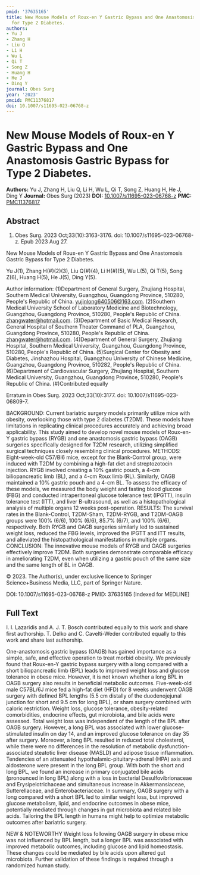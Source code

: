```yaml
---
pmid: '37635165'
title: New Mouse Models of Roux-en Y Gastric Bypass and One Anastomosis Gastric Bypass
  for Type 2 Diabetes.
authors:
- Yu J
- Zhang H
- Liu Q
- Li H
- Wu L
- Qi T
- Song Z
- Huang H
- He J
- Ding Y
journal: Obes Surg
year: '2023'
pmcid: PMC11376817
doi: 10.1007/s11695-023-06768-z
---
```


# New Mouse Models of Roux-en Y Gastric Bypass and One Anastomosis Gastric Bypass for Type 2 Diabetes.
**Authors:** Yu J, Zhang H, Liu Q, Li H, Wu L, Qi T, Song Z, Huang H, He J, Ding Y
**Journal:** Obes Surg (2023)
**DOI:** [10.1007/s11695-023-06768-z](https://doi.org/10.1007/s11695-023-06768-z)
**PMC:** [PMC11376817](https://www.ncbi.nlm.nih.gov/pmc/articles/PMC11376817/)

## Abstract

1. Obes Surg. 2023 Oct;33(10):3163-3176. doi: 10.1007/s11695-023-06768-z. Epub
2023  Aug 27.

New Mouse Models of Roux-en Y Gastric Bypass and One Anastomosis Gastric Bypass 
for Type 2 Diabetes.

Yu J(1), Zhang H(#)(2)(3), Liu Q(#)(4), Li H(#)(5), Wu L(5), Qi T(5), Song Z(6), 
Huang H(5), He J(5), Ding Y(5).

Author information:
(1)Department of General Surgery, Zhujiang Hospital, Southern Medical 
University, Guangzhou, Guangdong Province, 510280, People's Republic of China. 
yujinlong640506@163.com.
(2)Southern Medical University School of Laboratory Medicine and Biotechnology, 
Guangzhou, Guangdong Province, 510280, People's Republic of China. 
zhangwater@hotmail.com.
(3)Department of Basic Medical Research, General Hospital of Southern Theater 
Command of PLA, Guangzhou, Guangdong Province, 510280, People's Republic of 
China. zhangwater@hotmail.com.
(4)Department of General Surgery, Zhujiang Hospital, Southern Medical 
University, Guangzhou, Guangdong Province, 510280, People's Republic of China.
(5)Surgical Center for Obesity and Diabetes, Jinshazhou Hospital, Guangzhou 
University of Chinese Medicine, Guangzhou, Guangdong Province, 510282, People's 
Republic of China.
(6)Department of Cardiovascular Surgery, Zhujiang Hospital, Southern Medical 
University, Guangzhou, Guangdong Province, 510280, People's Republic of China.
(#)Contributed equally

Erratum in
    Obes Surg. 2023 Oct;33(10):3177. doi: 10.1007/s11695-023-06809-7.

BACKGROUND: Current bariatric surgery models primarily utilize mice with 
obesity, overlooking those with type 2 diabetes (T2DM). These models have 
limitations in replicating clinical procedures accurately and achieving broad 
applicability. This study aimed to develop novel mouse models of Roux-en-Y 
gastric bypass (RYGB) and one anastomosis gastric bypass (OAGB) surgeries 
specifically designed for T2DM research, utilizing simplified surgical 
techniques closely resembling clinical procedures.
METHODS: Eight-week-old C57/Bl6 mice, except for the Blank-Control group, were 
induced with T2DM by combining a high-fat diet and streptozotocin injection. 
RYGB involved creating a 10% gastric pouch, a 4-cm biliopancreatic limb (BL), 
and a 4-cm Roux limb (RL). Similarly, OAGB maintained a 10% gastric pouch and a 
4-cm BL. To assess the efficacy of these models, we measured the body weight and 
fasting blood glucose (FBG) and conducted intraperitoneal glucose tolerance test 
(IPGTT), insulin tolerance test (ITT), and liver B-ultrasound, as well as a 
histopathological analysis of multiple organs 12 weeks post-operation.
RESULTS: The survival rates in the Blank-Control, T2DM-Sham, T2DM-RYGB, and 
T2DM-OAGB groups were 100% (6/6), 100% (6/6), 85.7% (6/7), and 100% (6/6), 
respectively. Both RYGB and OAGB surgeries similarly led to sustained weight 
loss, reduced the FBG levels, improved the IPGTT and ITT results, and alleviated 
the histopathological manifestations in multiple organs.
CONCLUSION: The innovative mouse models of RYGB and OAGB surgeries effectively 
improve T2DM. Both surgeries demonstrate comparable efficacy in ameliorating 
T2DM, even when utilizing a gastric pouch of the same size and the same length 
of BL in OAGB.

© 2023. The Author(s), under exclusive licence to Springer Science+Business 
Media, LLC, part of Springer Nature.

DOI: 10.1007/s11695-023-06768-z
PMID: 37635165 [Indexed for MEDLINE]

## Full Text

I. I. Lazaridis and A. J. T. Bosch contributed equally to this work and share first authorship. T. Delko and C. Cavelti-Weder contributed equally to this work and share last authorship.

One-anastomosis gastric bypass (OAGB) has gained importance as a simple, safe, and effective operation to treat morbid obesity. We previously found that Roux-en-Y gastric bypass surgery with a long compared with a short biliopancreatic limb (BPL) leads to improved weight loss and glucose tolerance in obese mice. However, it is not known whether a long BPL in OAGB surgery also results in beneficial metabolic outcomes. Five-week-old male C57BL/6J mice fed a high-fat diet (HFD) for 8 weeks underwent OAGB surgery with defined BPL lengths (5.5 cm distally of the duodenojejunal junction for short and 9.5 cm for long BPL), or sham surgery combined with caloric restriction. Weight loss, glucose tolerance, obesity-related comorbidities, endocrine effects, gut microbiota, and bile acids were assessed. Total weight loss was independent of the length of the BPL after OAGB surgery. However, a long BPL was associated with lower glucose-stimulated insulin on day 14, and an improved glucose tolerance on day 35 after surgery. Moreover, a long BPL resulted in reduced total cholesterol, while there were no differences in the resolution of metabolic dysfunction-associated steatotic liver disease (MASLD) and adipose tissue inflammation. Tendencies of an attenuated hypothalamic-pituitary-adrenal (HPA) axis and aldosterone were present in the long BPL group. With both the short and long BPL, we found an increase in primary conjugated bile acids (pronounced in long BPL) along with a loss in bacterial Desulfovibrionaceae and Erysipelotrichaceae and simultaneous increase in Akkermansiaceae, Sutterellaceae, and Enterobacteriaceae. In summary, OAGB surgery with a long compared with a short BPL led to similar weight loss, but improved glucose metabolism, lipid, and endocrine outcomes in obese mice, potentially mediated through changes in gut microbiota and related bile acids. Tailoring the BPL length in humans might help to optimize metabolic outcomes after bariatric surgery.

NEW & NOTEWORTHY Weight loss following OAGB surgery in obese mice was not influenced by BPL length, but a longer BPL was associated with improved metabolic outcomes, including glucose and lipid homeostasis. These changes could be mediated by bile acids upon altered gut microbiota. Further validation of these findings is required through a randomized human study.
